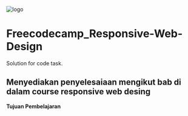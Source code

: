![logo](https://d33wubrfki0l68.cloudfront.net/52edd2dfddbec5db22a65dba39951af8fa9bdff6/006f7/img/fcc_primary_large.svg "Logo Freecodecamp.org")

# Freecodecamp_Responsive-Web-Design
Solution for code task.

## Menyediakan penyelesaiaan mengikut bab di dalam course responsive web desing
**Tujuan Pembelajaran**
